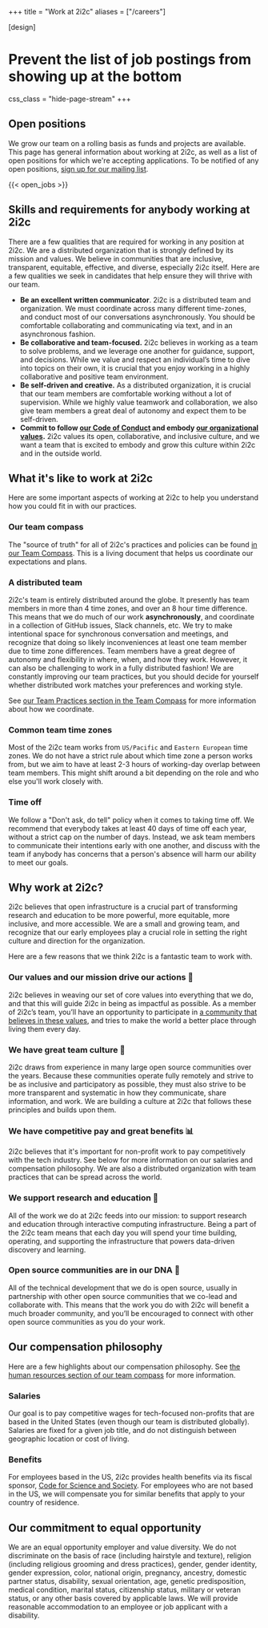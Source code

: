 +++
title = "Work at 2i2c"
aliases = ["/careers"]

[design]
  # Prevent the list of job postings from showing up at the bottom
  css_class = "hide-page-stream"
+++

## Open positions

We grow our team on a rolling basis as funds and projects are available.
This page has general information about working at 2i2c, as well as a list of open positions for which we're accepting applications.
To be notified of any open positions, [sign up for our mailing list](/#contact).

{{< open_jobs >}}

## Skills and requirements for anybody working at 2i2c

There are a few qualities that are required for working in any position at 2i2c.
We are a distributed organization that is strongly defined by its mission and values. We believe in communities that are inclusive, transparent, equitable, effective, and diverse, especially 2i2c itself. Here are a few qualities we seek in candidates that help ensure they will thrive with our team.

* **Be an excellent written communicator**. 2i2c is a distributed team and organization. We must coordinate across many different time-zones, and conduct most of our conversations asynchronously. You should be comfortable collaborating and communicating via text, and in an asynchronous fashion.
* **Be collaborative and team-focused.** 2i2c believes in working as a team to solve problems, and we leverage one another for guidance, support, and decisions. While we value and respect an individual’s time to dive into topics on their own, it is crucial that you enjoy working in a highly collaborative and positive team environment.
* **Be self-driven and creative.** As a distributed organization, it is crucial that our team members are comfortable working without a lot of supervision. While we highly value teamwork and collaboration, we also give team members a great deal of autonomy and expect them to be self-driven.
* **Commit to follow [our Code of Conduct](https://team-compass.2i2c.org/en/latest/code-of-conduct/index.html) and embody [our organizational values](https://2i2c.org/about/#values).** 2i2c values its open, collaborative, and inclusive culture, and we want a team that is excited to embody and grow this culture within 2i2c and in the outside world.

## What it's like to work at 2i2c

Here are some important aspects of working at 2i2c to help you understand how you could fit in with our practices.

### Our team compass

The "source of truth" for all of 2i2c's practices and policies can be found [in our Team Compass](https://team-compass.2i2c.org/en/latest/).
This is a living document that helps us coordinate our expectations and plans.

### A distributed team

2i2c's team is entirely distributed around the globe.
It presently has team members in more than 4 time zones, and over an 8 hour time difference.
This means that we do much of our work **asynchronously**, and coordinate in a collection of GitHub issues, Slack channels, etc.
We try to make intentional space for synchronous conversation and meetings, and recognize that doing so likely inconveniences at least one team member due to time zone differences.
Team members have a great degree of autonomy and flexibility in where, when, and how they work.
However, it can also be challenging to work in a fully distributed fashion!
We are constantly improving our team practices, but you should decide for yourself whether distributed work matches your preferences and working style.

See [our Team Practices section in the Team Compass](https://team-compass.2i2c.org/en/latest/practices/index.html) for more information about how we coordinate.

### Common team time zones

Most of the 2i2c team works from `US/Pacific` and `Eastern European` time zones. We do not have a strict rule about which time zone a person works from, but we aim to have at least 2-3 hours of working-day overlap between team members. This might shift around a bit depending on the role and who else you'll work closely with.

### Time off

We follow a "Don't ask, do tell" policy when it comes to taking time off.
We recommend that everybody takes at least 40 days of time off each year, without a strict cap on the number of days.
Instead, we ask team members to communicate their intentions early with one another, and discuss with the team if anybody has concerns that a person's absence will harm our ability to meet our goals.


## Why work at 2i2c?

2i2c believes that open infrastructure is a crucial part of transforming research and education to be more powerful, more equitable, more inclusive, and more accessible. We are a small and growing team, and recognize that our early employees play a crucial role in setting the right culture and direction for the organization.

Here are a few reasons that we think 2i2c is a fantastic team to work with.

### Our values and our mission drive our actions 🧭

2i2c believes in weaving our set of core values into everything that we do, and that this will guide 2i2c in being as impactful as possible. As a member of 2i2c’s team, you’ll have an opportunity to participate in [a community that believes in these values](/about), and tries to make the world a better place through living them every day.

### We have great team culture 🙌

2i2c draws from experience in many large open source communities over the years. Because these communities operate fully remotely and strive to be as inclusive and participatory as possible, they must also strive to be more transparent and systematic in how they communicate, share information, and work. We are building a culture at 2i2c that follows these principles and builds upon them.

### We have competitive pay and great benefits 📊

2i2c believes that it's important for non-profit work to pay competitively with the tech industry. See below for more information on our salaries and compensation philosophy. We are also a distributed organization with team practices that can be spread across the world.

### We support research and education 🔬

All of the work we do at 2i2c feeds into our mission: to support research and education through interactive computing infrastructure. Being a part of the 2i2c team means that each day you will spend your time building, operating, and supporting the infrastructure that powers data-driven discovery and learning.

### Open source communities are in our DNA 🤝

All of the technical development that we do is open source, usually in partnership with other open source communities that we co-lead and collaborate with. This means that the work you do with 2i2c will benefit a much broader community, and you’ll be encouraged to connect with other open source communities as you do your work.

## Our compensation philosophy

Here are a few highlights about our compensation philosophy.
See [the human resources section of our team compass](https://team-compass.2i2c.org/en/latest/hr/index.html) for more information.

### Salaries

Our goal is to pay competitive wages for tech-focused non-profits that are based in the United States (even though our team is distributed globally).
Salaries are fixed for a given job title, and do not distinguish between geographic location or cost of living.

### Benefits

For employees based in the US, 2i2c provides health benefits via its fiscal sponsor, [Code for Science and Society](https://codeforscience.org/).
For employees who are not based in the US, we will compensate you for similar benefits that apply to your country of residence.

## Our commitment to equal opportunity

We are an equal opportunity employer and value diversity. We do not discriminate on the basis of race (including hairstyle and texture), religion (including religious grooming and dress practices), gender, gender identity, gender expression, color, national origin, pregnancy, ancestry, domestic partner status, disability, sexual orientation, age, genetic predisposition, medical condition, marital status, citizenship status, military or veteran status, or any other basis covered by applicable laws. We will provide reasonable accommodation to an employee or job applicant with a disability.
